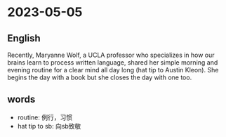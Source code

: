# 2023-05-05

## English
Recently, Maryanne Wolf, a UCLA
professor who specializes in how our
brains learn to process written language,
shared her simple morning and evening
routine for a clear mind all day long (hat
tip to Austin Kleon). She begins the day
with a book but she closes the day with one too.


## words
* routine: 例行，习惯
* hat tip to sb: 向sb致敬
